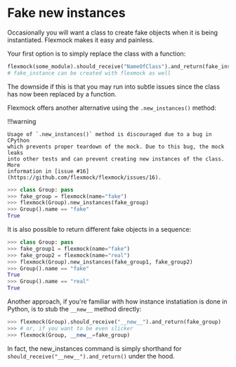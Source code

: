 # Fake new instances

Occasionally you will want a class to create fake objects when it is being
instantiated. Flexmock makes it easy and painless.

Your first option is to simply replace the class with a function:

```python
flexmock(some_module).should_receive("NameOfClass").and_return(fake_instance)
# fake_instance can be created with flexmock as well
```

The downside if this is that you may run into subtle issues since the class has
now been replaced by a function.

Flexmock offers another alternative using the `.new_instances()` method:

!!!warning

    Usage of `.new_instances()` method is discouraged due to a bug in CPython
    which prevents proper teardown of the mock. Due to this bug, the mock leaks
    into other tests and can prevent creating new instances of the class. More
    information in [issue #16](https://github.com/flexmock/flexmock/issues/16).

```python
>>> class Group: pass
>>> fake_group = flexmock(name="fake")
>>> flexmock(Group).new_instances(fake_group)
>>> Group().name == "fake"
True
```

It is also possible to return different fake objects in a sequence:

```python
>>> class Group: pass
>>> fake_group1 = flexmock(name="fake")
>>> fake_group2 = flexmock(name="real")
>>> flexmock(Group).new_instances(fake_group1, fake_group2)
>>> Group().name == "fake"
True
>>> Group().name == "real"
True
```

Another approach, if you're familiar with how instance instatiation is done in
Python, is to stub the `__new__` method directly:

```python
>>> flexmock(Group).should_receive("__new__").and_return(fake_group)
>>> # or, if you want to be even slicker
>>> flexmock(Group, __new__=fake_group)
```

In fact, the new_instances command is simply shorthand for
`should_receive("__new__").and_return()` under the hood.
